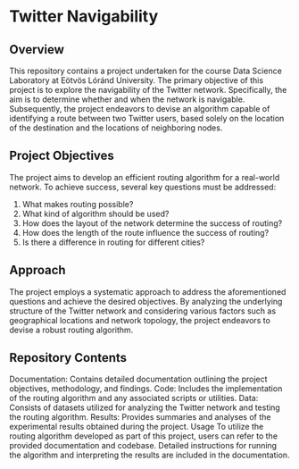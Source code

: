 # Twitter Navigability

## Overview
This repository contains a project undertaken for the course Data Science Laboratory at Eötvös Lóránd University. The primary objective of this project is to explore the navigability of the Twitter network. Specifically, the aim is to determine whether and when the network is navigable. Subsequently, the project endeavors to devise an algorithm capable of identifying a route between two Twitter users, based solely on the location of the destination and the locations of neighboring nodes.

## Project Objectives
The project aims to develop an efficient routing algorithm for a real-world network. To achieve success, several key questions must be addressed:

1. What makes routing possible?
2. What kind of algorithm should be used?
3. How does the layout of the network determine the success of routing?
4. How does the length of the route influence the success of routing?
5. Is there a difference in routing for different cities?

## Approach
The project employs a systematic approach to address the aforementioned questions and achieve the desired objectives. By analyzing the underlying structure of the Twitter network and considering various factors such as geographical locations and network topology, the project endeavors to devise a robust routing algorithm.

## Repository Contents
Documentation: Contains detailed documentation outlining the project objectives, methodology, and findings.
Code: Includes the implementation of the routing algorithm and any associated scripts or utilities.
Data: Consists of datasets utilized for analyzing the Twitter network and testing the routing algorithm.
Results: Provides summaries and analyses of the experimental results obtained during the project.
Usage
To utilize the routing algorithm developed as part of this project, users can refer to the provided documentation and codebase. Detailed instructions for running the algorithm and interpreting the results are included in the documentation.
